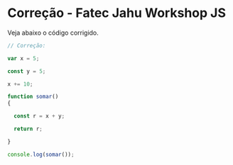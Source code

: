# Correção - Fatec Jahu Workshop JS

Veja abaixo o código corrigido.

```js
// Correção:

var x = 5;

const y = 5;

x += 10;

function somar()
{

  const r = x + y;

  return r;

}

console.log(somar());
```